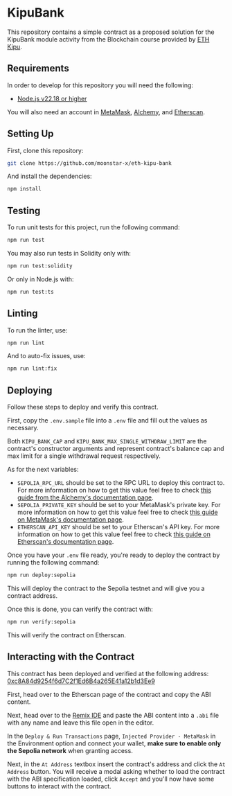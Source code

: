 # KipuBank

This repository contains a simple contract as a proposed solution for the KipuBank module activity from the Blockchain course provided by [ETH Kipu](https://www.ethkipu.org).

## Requirements

In order to develop for this repository you will need the following:

- [Node.js v22.18 or higher](https://nodejs.org)

You will also need an account in [MetaMask](https://metamask.io), [Alchemy](https://www.alchemy.com), and [Etherscan](https://etherscan.io).

## Setting Up

First, clone this repository:

```bash
git clone https://github.com/moonstar-x/eth-kipu-bank
```

And install the dependencies:

```bash
npm install
```

## Testing

To run unit tests for this project, run the following command:

```bash
npm run test
```

You may also run tests in Solidity only with:

```bash
npm run test:solidity
```

Or only in Node.js with:

```bash
npm run test:ts
```

## Linting

To run the linter, use:

```bash
npm run lint
```

And to auto-fix issues, use:

```bash
npm run lint:fix
```

## Deploying

Follow these steps to deploy and verify this contract.

First, copy the `.env.sample` file into a `.env` file and fill out the values as necessary.

Both `KIPU_BANK_CAP` and `KIPU_BANK_MAX_SINGLE_WITHDRAW_LIMIT` are the contract's constructor arguments and represent contract's balance cap and max limit for a single withdrawal request respectively.

As for the next variables:

- `SEPOLIA_RPC_URL` should be set to the RPC URL to deploy this contract to. For more information on how to get this value feel free to check [this guide from the Alchemy's documentation page](https://www.alchemy.com/docs/how-to-deploy-a-smart-contract-to-the-sepolia-testnet).
- `SEPOLIA_PRIVATE_KEY` should be set to your MetaMask's private key. For more information on how to get this value feel free to check [this guide on MetaMask's documentation page](https://www.google.com/search?client=safari&rls=en&q=metamask+private+key&ie=UTF-8&oe=UTF-8).
- `ETHERSCAN_API_KEY` should be set to your Etherscan's API key. For more information on how to get this value feel free to check [this guide on Etherscan's documentation page](https://docs.etherscan.io/getting-started/viewing-api-usage-statistics).

Once you have your `.env` file ready, you're ready to deploy the contract by running the following command:

```bash
npm run deploy:sepolia
```

This will deploy the contract to the Sepolia testnet and will give you a contract address.

Once this is done, you can verify the contract with:

```bash
npm run verify:sepolia
```

This will verify the contract on Etherscan.

## Interacting with the Contract

This contract has been deployed and verified at the following address: [0xc8A84d9254f6d7C2f1Ed6B4a265E41a12b1d3Ee9](https://sepolia.etherscan.io/address/0xc8A84d9254f6d7C2f1Ed6B4a265E41a12b1d3Ee9#code)

First, head over to the Etherscan page of the contract and copy the ABI content.

Next, head over to the [Remix IDE](https://remix.ethereum.org/) and paste the ABI content into a `.abi` file with any name and leave this file open in the editor.

In the `Deploy & Run Transactions` page, `Injected Provider - MetaMask` in the Environment option and connect your wallet, **make sure to enable only the Sepolia network** when granting access.

Next, in the `At Address` textbox insert the contract's address and click the `At Address` button. You will receive a modal asking whether to load the contract with the ABI specification loaded, click `Accept` and you'll now have some buttons to interact with the contract.
